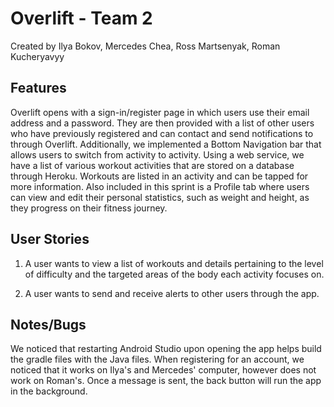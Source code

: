 # Overlift - Team 2

Created by Ilya Bokov, Mercedes Chea, Ross Martsenyak, Roman Kucheryavyy

## Features

Overlift opens with a sign-in/register page in which users use their email address and a password. They are then provided with a list of other users who have previously registered and can contact and send notifications to through Overlift. Additionally, we implemented a Bottom Navigation bar that allows users to switch from activity to activity. Using a web service, we have a list of various workout activities that are stored on a database through Heroku. Workouts are listed in an activity and can be tapped for more information. Also included in this sprint is a Profile tab where users can view and edit their personal statistics, such as weight and height, as they progress on their fitness journey.

## User Stories

1. A user wants to view a list of workouts and details pertaining to the level of difficulty 
and the targeted areas of the body each activity focuses on.

2. A user wants to send and receive alerts to other users through the app.

## Notes/Bugs
We noticed that restarting Android Studio upon opening the app helps build the gradle files with the Java files.
When registering for an account, we noticed that it works on Ilya's and Mercedes' computer, however does not work on Roman's. Once a message is sent, the back button will run the app in the background.
